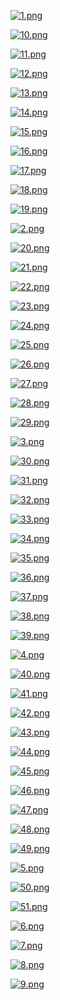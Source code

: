 [![1.png](https://github.com/mamaj/cnn-featurevis-ece421/raw/master/student_results/anonymous/1.png)](https://github.com/mamaj/cnn-featurevis-ece421/raw/master/student_results/anonymous/1.png)

[![10.png](https://github.com/mamaj/cnn-featurevis-ece421/raw/master/student_results/anonymous/10.png)](https://github.com/mamaj/cnn-featurevis-ece421/raw/master/student_results/anonymous/10.png)

[![11.png](https://github.com/mamaj/cnn-featurevis-ece421/raw/master/student_results/anonymous/11.png)](https://github.com/mamaj/cnn-featurevis-ece421/raw/master/student_results/anonymous/11.png)

[![12.png](https://github.com/mamaj/cnn-featurevis-ece421/raw/master/student_results/anonymous/12.png)](https://github.com/mamaj/cnn-featurevis-ece421/raw/master/student_results/anonymous/12.png)

[![13.png](https://github.com/mamaj/cnn-featurevis-ece421/raw/master/student_results/anonymous/13.png)](https://github.com/mamaj/cnn-featurevis-ece421/raw/master/student_results/anonymous/13.png)

[![14.png](https://github.com/mamaj/cnn-featurevis-ece421/raw/master/student_results/anonymous/14.png)](https://github.com/mamaj/cnn-featurevis-ece421/raw/master/student_results/anonymous/14.png)

[![15.png](https://github.com/mamaj/cnn-featurevis-ece421/raw/master/student_results/anonymous/15.png)](https://github.com/mamaj/cnn-featurevis-ece421/raw/master/student_results/anonymous/15.png)

[![16.png](https://github.com/mamaj/cnn-featurevis-ece421/raw/master/student_results/anonymous/16.png)](https://github.com/mamaj/cnn-featurevis-ece421/raw/master/student_results/anonymous/16.png)

[![17.png](https://github.com/mamaj/cnn-featurevis-ece421/raw/master/student_results/anonymous/17.png)](https://github.com/mamaj/cnn-featurevis-ece421/raw/master/student_results/anonymous/17.png)

[![18.png](https://github.com/mamaj/cnn-featurevis-ece421/raw/master/student_results/anonymous/18.png)](https://github.com/mamaj/cnn-featurevis-ece421/raw/master/student_results/anonymous/18.png)
  
[![19.png](https://github.com/mamaj/cnn-featurevis-ece421/raw/master/student_results/anonymous/19.png)](https://github.com/mamaj/cnn-featurevis-ece421/raw/master/student_results/anonymous/19.png)

[![2.png](https://github.com/mamaj/cnn-featurevis-ece421/raw/master/student_results/anonymous/2.png)](https://github.com/mamaj/cnn-featurevis-ece421/raw/master/student_results/anonymous/2.png)

[![20.png](https://github.com/mamaj/cnn-featurevis-ece421/raw/master/student_results/anonymous/20.png)](https://github.com/mamaj/cnn-featurevis-ece421/raw/master/student_results/anonymous/20.png)

[![21.png](https://github.com/mamaj/cnn-featurevis-ece421/raw/master/student_results/anonymous/21.png)](https://github.com/mamaj/cnn-featurevis-ece421/raw/master/student_results/anonymous/21.png)

[![22.png](https://github.com/mamaj/cnn-featurevis-ece421/raw/master/student_results/anonymous/22.png)](https://github.com/mamaj/cnn-featurevis-ece421/raw/master/student_results/anonymous/22.png)

[![23.png](https://github.com/mamaj/cnn-featurevis-ece421/raw/master/student_results/anonymous/23.png)](https://github.com/mamaj/cnn-featurevis-ece421/raw/master/student_results/anonymous/23.png)

[![24.png](https://github.com/mamaj/cnn-featurevis-ece421/raw/master/student_results/anonymous/24.png)](https://github.com/mamaj/cnn-featurevis-ece421/raw/master/student_results/anonymous/24.png)

[![25.png](https://github.com/mamaj/cnn-featurevis-ece421/raw/master/student_results/anonymous/25.png)](https://github.com/mamaj/cnn-featurevis-ece421/raw/master/student_results/anonymous/25.png)

[![26.png](https://github.com/mamaj/cnn-featurevis-ece421/raw/master/student_results/anonymous/26.png)](https://github.com/mamaj/cnn-featurevis-ece421/raw/master/student_results/anonymous/26.png)

[![27.png](https://github.com/mamaj/cnn-featurevis-ece421/raw/master/student_results/anonymous/27.png)](https://github.com/mamaj/cnn-featurevis-ece421/raw/master/student_results/anonymous/27.png)

[![28.png](https://github.com/mamaj/cnn-featurevis-ece421/raw/master/student_results/anonymous/28.png)](https://github.com/mamaj/cnn-featurevis-ece421/raw/master/student_results/anonymous/28.png)

[![29.png](https://github.com/mamaj/cnn-featurevis-ece421/raw/master/student_results/anonymous/29.png)](https://github.com/mamaj/cnn-featurevis-ece421/raw/master/student_results/anonymous/29.png)

[![3.png](https://github.com/mamaj/cnn-featurevis-ece421/raw/master/student_results/anonymous/3.png)](https://github.com/mamaj/cnn-featurevis-ece421/raw/master/student_results/anonymous/3.png)

[![30.png](https://github.com/mamaj/cnn-featurevis-ece421/raw/master/student_results/anonymous/30.png)](https://github.com/mamaj/cnn-featurevis-ece421/raw/master/student_results/anonymous/30.png)

[![31.png](https://github.com/mamaj/cnn-featurevis-ece421/raw/master/student_results/anonymous/31.png)](https://github.com/mamaj/cnn-featurevis-ece421/raw/master/student_results/anonymous/31.png)

[![32.png](https://github.com/mamaj/cnn-featurevis-ece421/raw/master/student_results/anonymous/32.png)](https://github.com/mamaj/cnn-featurevis-ece421/raw/master/student_results/anonymous/32.png)

[![33.png](https://github.com/mamaj/cnn-featurevis-ece421/raw/master/student_results/anonymous/33.png)](https://github.com/mamaj/cnn-featurevis-ece421/raw/master/student_results/anonymous/33.png)

[![34.png](https://github.com/mamaj/cnn-featurevis-ece421/raw/master/student_results/anonymous/34.png)](https://github.com/mamaj/cnn-featurevis-ece421/raw/master/student_results/anonymous/34.png)

[![35.png](https://github.com/mamaj/cnn-featurevis-ece421/raw/master/student_results/anonymous/35.png)](https://github.com/mamaj/cnn-featurevis-ece421/raw/master/student_results/anonymous/35.png)

[![36.png](https://github.com/mamaj/cnn-featurevis-ece421/raw/master/student_results/anonymous/36.png)](https://github.com/mamaj/cnn-featurevis-ece421/raw/master/student_results/anonymous/36.png)

[![37.png](https://github.com/mamaj/cnn-featurevis-ece421/raw/master/student_results/anonymous/37.png)](https://github.com/mamaj/cnn-featurevis-ece421/raw/master/student_results/anonymous/37.png)

[![38.png](https://github.com/mamaj/cnn-featurevis-ece421/raw/master/student_results/anonymous/38.png)](https://github.com/mamaj/cnn-featurevis-ece421/raw/master/student_results/anonymous/38.png)

[![39.png](https://github.com/mamaj/cnn-featurevis-ece421/raw/master/student_results/anonymous/39.png)](https://github.com/mamaj/cnn-featurevis-ece421/raw/master/student_results/anonymous/39.png)

[![4.png](https://github.com/mamaj/cnn-featurevis-ece421/raw/master/student_results/anonymous/4.png)](https://github.com/mamaj/cnn-featurevis-ece421/raw/master/student_results/anonymous/4.png)

[![40.png](https://github.com/mamaj/cnn-featurevis-ece421/raw/master/student_results/anonymous/40.png)](https://github.com/mamaj/cnn-featurevis-ece421/raw/master/student_results/anonymous/40.png)

[![41.png](https://github.com/mamaj/cnn-featurevis-ece421/raw/master/student_results/anonymous/41.png)](https://github.com/mamaj/cnn-featurevis-ece421/raw/master/student_results/anonymous/41.png)

[![42.png](https://github.com/mamaj/cnn-featurevis-ece421/raw/master/student_results/anonymous/42.png)](https://github.com/mamaj/cnn-featurevis-ece421/raw/master/student_results/anonymous/42.png)

[![43.png](https://github.com/mamaj/cnn-featurevis-ece421/raw/master/student_results/anonymous/43.png)](https://github.com/mamaj/cnn-featurevis-ece421/raw/master/student_results/anonymous/43.png)

[![44.png](https://github.com/mamaj/cnn-featurevis-ece421/raw/master/student_results/anonymous/44.png)](https://github.com/mamaj/cnn-featurevis-ece421/raw/master/student_results/anonymous/44.png)

[![45.png](https://github.com/mamaj/cnn-featurevis-ece421/raw/master/student_results/anonymous/45.png)](https://github.com/mamaj/cnn-featurevis-ece421/raw/master/student_results/anonymous/45.png)

[![46.png](https://github.com/mamaj/cnn-featurevis-ece421/raw/master/student_results/anonymous/46.png)](https://github.com/mamaj/cnn-featurevis-ece421/raw/master/student_results/anonymous/46.png)

[![47.png](https://github.com/mamaj/cnn-featurevis-ece421/raw/master/student_results/anonymous/47.png)](https://github.com/mamaj/cnn-featurevis-ece421/raw/master/student_results/anonymous/47.png)

[![48.png](https://github.com/mamaj/cnn-featurevis-ece421/raw/master/student_results/anonymous/48.png)](https://github.com/mamaj/cnn-featurevis-ece421/raw/master/student_results/anonymous/48.png)

[![49.png](https://github.com/mamaj/cnn-featurevis-ece421/raw/master/student_results/anonymous/49.png)](https://github.com/mamaj/cnn-featurevis-ece421/raw/master/student_results/anonymous/49.png)

[![5.png](https://github.com/mamaj/cnn-featurevis-ece421/raw/master/student_results/anonymous/5.png)](https://github.com/mamaj/cnn-featurevis-ece421/raw/master/student_results/anonymous/5.png)

[![50.png](https://github.com/mamaj/cnn-featurevis-ece421/raw/master/student_results/anonymous/50.png)](https://github.com/mamaj/cnn-featurevis-ece421/raw/master/student_results/anonymous/50.png)

[![51.png](https://github.com/mamaj/cnn-featurevis-ece421/raw/master/student_results/anonymous/51.png)](https://github.com/mamaj/cnn-featurevis-ece421/raw/master/student_results/anonymous/51.png)

[![6.png](https://github.com/mamaj/cnn-featurevis-ece421/raw/master/student_results/anonymous/6.png)](https://github.com/mamaj/cnn-featurevis-ece421/raw/master/student_results/anonymous/6.png)

[![7.png](https://github.com/mamaj/cnn-featurevis-ece421/raw/master/student_results/anonymous/7.png)](https://github.com/mamaj/cnn-featurevis-ece421/raw/master/student_results/anonymous/7.png)

[![8.png](https://github.com/mamaj/cnn-featurevis-ece421/raw/master/student_results/anonymous/8.png)](https://github.com/mamaj/cnn-featurevis-ece421/raw/master/student_results/anonymous/8.png)

[![9.png](https://github.com/mamaj/cnn-featurevis-ece421/raw/master/student_results/anonymous/9.png)](https://github.com/mamaj/cnn-featurevis-ece421/raw/master/student_results/anonymous/9.png)
